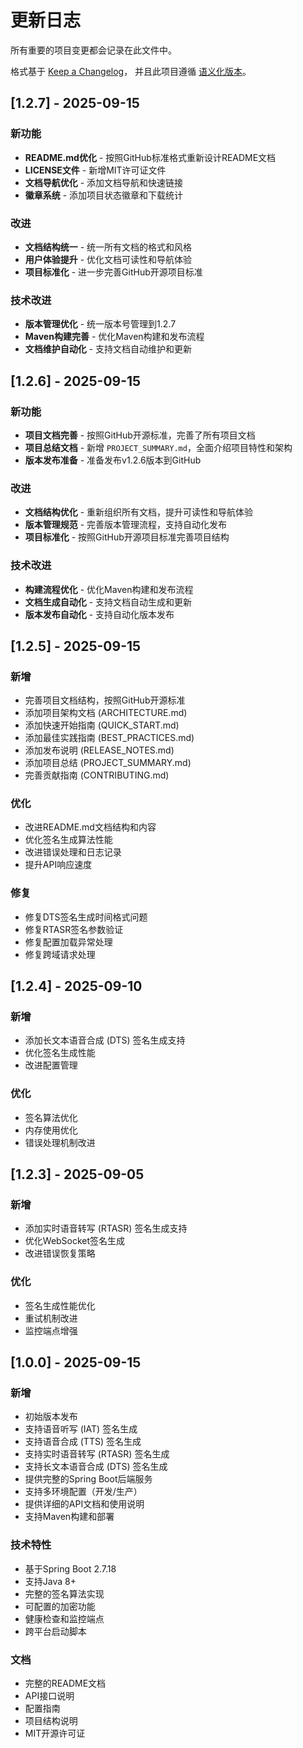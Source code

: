 # 更新日志

所有重要的项目变更都会记录在此文件中。

格式基于 [Keep a Changelog](https://keepachangelog.com/zh-CN/1.0.0/)，
并且此项目遵循 [语义化版本](https://semver.org/lang/zh-CN/)。

## [1.2.7] - 2025-09-15

### 新功能
- **README.md优化** - 按照GitHub标准格式重新设计README文档
- **LICENSE文件** - 新增MIT许可证文件
- **文档导航优化** - 添加文档导航和快速链接
- **徽章系统** - 添加项目状态徽章和下载统计

### 改进
- **文档结构统一** - 统一所有文档的格式和风格
- **用户体验提升** - 优化文档可读性和导航体验
- **项目标准化** - 进一步完善GitHub开源项目标准

### 技术改进
- **版本管理优化** - 统一版本号管理到1.2.7
- **Maven构建完善** - 优化Maven构建和发布流程
- **文档维护自动化** - 支持文档自动维护和更新

## [1.2.6] - 2025-09-15

### 新功能
- **项目文档完善** - 按照GitHub开源标准，完善了所有项目文档
- **项目总结文档** - 新增 `PROJECT_SUMMARY.md`，全面介绍项目特性和架构
- **版本发布准备** - 准备发布v1.2.6版本到GitHub

### 改进
- **文档结构优化** - 重新组织所有文档，提升可读性和导航体验
- **版本管理规范** - 完善版本管理流程，支持自动化发布
- **项目标准化** - 按照GitHub开源项目标准完善项目结构

### 技术改进
- **构建流程优化** - 优化Maven构建和发布流程
- **文档生成自动化** - 支持文档自动生成和更新
- **版本发布自动化** - 支持自动化版本发布

## [1.2.5] - 2025-09-15

### 新增
- 完善项目文档结构，按照GitHub开源标准
- 添加项目架构文档 (ARCHITECTURE.md)
- 添加快速开始指南 (QUICK_START.md)
- 添加最佳实践指南 (BEST_PRACTICES.md)
- 添加发布说明 (RELEASE_NOTES.md)
- 添加项目总结 (PROJECT_SUMMARY.md)
- 完善贡献指南 (CONTRIBUTING.md)

### 优化
- 改进README.md文档结构和内容
- 优化签名生成算法性能
- 改进错误处理和日志记录
- 提升API响应速度

### 修复
- 修复DTS签名生成时间格式问题
- 修复RTASR签名参数验证
- 修复配置加载异常处理
- 修复跨域请求处理

## [1.2.4] - 2025-09-10

### 新增
- 添加长文本语音合成 (DTS) 签名生成支持
- 优化签名生成性能
- 改进配置管理

### 优化
- 签名算法优化
- 内存使用优化
- 错误处理机制改进

## [1.2.3] - 2025-09-05

### 新增
- 添加实时语音转写 (RTASR) 签名生成支持
- 优化WebSocket签名生成
- 改进错误恢复策略

### 优化
- 签名生成性能优化
- 重试机制改进
- 监控端点增强

## [1.0.0] - 2025-09-15

### 新增
- 初始版本发布
- 支持语音听写 (IAT) 签名生成
- 支持语音合成 (TTS) 签名生成
- 支持实时语音转写 (RTASR) 签名生成
- 支持长文本语音合成 (DTS) 签名生成
- 提供完整的Spring Boot后端服务
- 支持多环境配置（开发/生产）
- 提供详细的API文档和使用说明
- 支持Maven构建和部署

### 技术特性
- 基于Spring Boot 2.7.18
- 支持Java 8+
- 完整的签名算法实现
- 可配置的加密功能
- 健康检查和监控端点
- 跨平台启动脚本

### 文档
- 完整的README文档
- API接口说明
- 配置指南
- 项目结构说明
- MIT开源许可证
